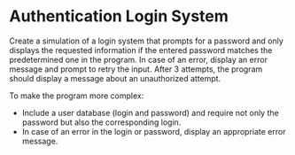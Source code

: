 <h1>Authentication Login System</h1>
<p>Create a simulation of a login system that prompts for a password and only displays the requested information if the entered password matches the predetermined one in the program. In case of an error, display an error message and prompt to retry the input. After 3 attempts, the program should display a message about an unauthorized attempt.</p>
To make the program more complex:

<ul>
  <li>Include a user database (login and password) and require not only the password but also the corresponding login.</li>
  <li>In case of an error in the login or password, display an appropriate error message.</li>
</ul>

